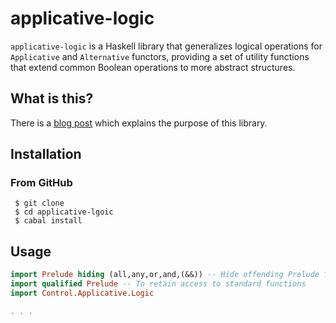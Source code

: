# applicative-logic

`applicative-logic` is a Haskell library that generalizes logical operations for
`Applicative` and `Alternative` functors, providing a set of utility functions that
extend common Boolean operations to more abstract structures.

## What is this?

There is a [blog post](https://hakon.gylterud.net/programming/applicative-logic.html) which explains the purpose of this library.

## Installation

### From GitHub

```
 $ git clone 
 $ cd applicative-lgoic
 $ cabal install
```


## Usage

```haskell
import Prelude hiding (all,any,or,and,(&&)) -- Hide offending Prelude functions
import qualified Prelude -- To retain access to standard functions
import Control.Applicative.Logic

. . .
```
